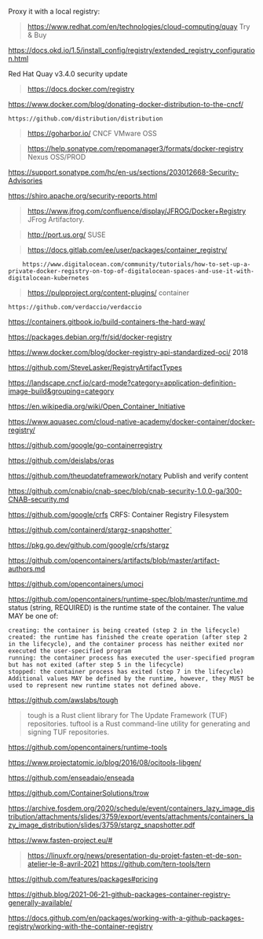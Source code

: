 Proxy it with a local registry:

> https://www.redhat.com/en/technologies/cloud-computing/quay Try & Buy

  https://docs.okd.io/1.5/install_config/registry/extended_registry_configuration.html
  
  Red Hat Quay v3.4.0 security update
  
> https://docs.docker.com/registry

  https://www.docker.com/blog/donating-docker-distribution-to-the-cncf/
  
    https://github.com/distribution/distribution

> https://goharbor.io/ CNCF VMware OSS


> https://help.sonatype.com/repomanager3/formats/docker-registry Nexus OSS/PROD

  https://support.sonatype.com/hc/en-us/sections/203012668-Security-Advisories

  https://shiro.apache.org/security-reports.html

> https://www.jfrog.com/confluence/display/JFROG/Docker+Registry JFrog Artifactory.

> http://port.us.org/ SUSE

> https://docs.gitlab.com/ee/user/packages/container_registry/

        https://www.digitalocean.com/community/tutorials/how-to-set-up-a-private-docker-registry-on-top-of-digitalocean-spaces-and-use-it-with-digitalocean-kubernetes

> https://pulpproject.org/content-plugins/ container
  
    https://github.com/verdaccio/verdaccio


https://containers.gitbook.io/build-containers-the-hard-way/


https://packages.debian.org/fr/sid/docker-registry


https://www.docker.com/blog/docker-registry-api-standardized-oci/ 2018

https://github.com/SteveLasker/RegistryArtifactTypes


https://landscape.cncf.io/card-mode?category=application-definition-image-build&grouping=category

https://en.wikipedia.org/wiki/Open_Container_Initiative

https://www.aquasec.com/cloud-native-academy/docker-container/docker-registry/


https://github.com/google/go-containerregistry

https://github.com/deislabs/oras

https://github.com/theupdateframework/notary Publish and verify content

https://github.com/cnabio/cnab-spec/blob/cnab-security-1.0.0-ga/300-CNAB-security.md

https://github.com/google/crfs CRFS: Container Registry Filesystem

https://github.com/containerd/stargz-snapshotter`

https://pkg.go.dev/github.com/google/crfs/stargz

https://github.com/opencontainers/artifacts/blob/master/artifact-authors.md

https://github.com/opencontainers/umoci

https://github.com/opencontainers/runtime-spec/blob/master/runtime.md
status (string, REQUIRED) is the runtime state of the container. The value MAY be one of:

    creating: the container is being created (step 2 in the lifecycle)
    created: the runtime has finished the create operation (after step 2 in the lifecycle), and the container process has neither exited nor executed the user-specified program
    running: the container process has executed the user-specified program but has not exited (after step 5 in the lifecycle)
    stopped: the container process has exited (step 7 in the lifecycle)
    Additional values MAY be defined by the runtime, however, they MUST be used to represent new runtime states not defined above.

https://github.com/awslabs/tough
> tough is a Rust client library for The Update Framework (TUF) repositories.
> tuftool is a Rust command-line utility for generating and signing TUF repositories.

https://github.com/opencontainers/runtime-tools

https://www.projectatomic.io/blog/2016/08/ocitools-libgen/

https://github.com/enseadaio/enseada

https://github.com/ContainerSolutions/trow

https://archive.fosdem.org/2020/schedule/event/containers_lazy_image_distribution/attachments/slides/3759/export/events/attachments/containers_lazy_image_distribution/slides/3759/stargz_snapshotter.pdf

https://www.fasten-project.eu/#
> https://linuxfr.org/news/presentation-du-projet-fasten-et-de-son-atelier-le-8-avril-2021
 > https://github.com/tern-tools/tern

https://github.com/features/packages#pricing

https://github.blog/2021-06-21-github-packages-container-registry-generally-available/

https://docs.github.com/en/packages/working-with-a-github-packages-registry/working-with-the-container-registry
